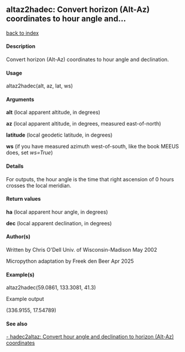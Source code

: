 ## altaz2hadec: Convert horizon (Alt-Az) coordinates to hour angle and...

[back to index](/Readme.md)

#### Description

Convert horizon (Alt-Az) coordinates to hour angle and declination.

#### Usage

altaz2hadec(alt, az, lat, ws)

#### Arguments

**alt** (local apparent altitude, in degrees)

**az** (local apparent altitude, in degrees, measured east-of-north)

**latitude** (local geodetic latitude, in degrees)

**ws** (if you have measured azimuth west-of-south, like the book MEEUS does, set *ws=True*)

#### Details

For outputs, the hour angle is the time that right ascension of 0 hours crosses the local meridian.

#### Return values

**ha** (local apparent hour angle, in degrees)

**dec** (local apparent declination, in degrees)

#### Author(s)

Written by Chris O'Dell Univ. of Wisconsin-Madison May 2002

Micropython adaptation by Freek den Beer Apr 2025

#### Example(s)

altaz2hadec(59.0861, 133.3081, 41.3)  

Example output

(336.9155, 17.54789)

#### See also

[- hadec2altaz: Convert hour angle and declination to horizon (Alt-Az) coordinates](hadec2altaz.md)
